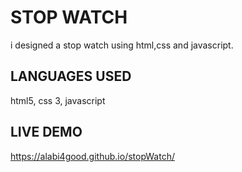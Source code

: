 # STOP WATCH

i designed a stop watch using html,css and javascript.


## LANGUAGES USED

html5, css 3, javascript


## LIVE DEMO

https://alabi4good.github.io/stopWatch/

